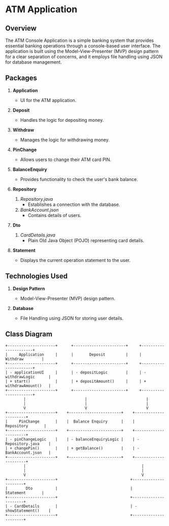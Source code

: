 # ATM  Application
## Overview
The ATM Console Application is a simple banking system that provides essential banking operations through a console-based user interface.
The application is built using the Model-View-Presenter (MVP) design pattern for a clear separation of concerns, and it employs file handling using JSON for database management.

## Packages

1. **Application**
   - UI for the ATM application.

2. **Deposit**
   - Handles the logic for depositing money.

3. **Withdraw**
   - Manages the logic for withdrawing money.

4. **PinChange**
   - Allows users to change their ATM card PIN.

5. **BalanceEnquiry**
   - Provides functionality to check the user's bank balance.

6. **Repository**
   1. *Repository.java*
      - Establishes a connection with the database.
   2. *BankAccount.json*
      - Contains details of users.

7. **Dto**
   1. *CardDetails.java*
      - Plain Old Java Object (POJO) representing card details.

8. **Statement**
   - Displays the current operation statement to the user.

## Technologies Used

1. **Design Pattern**
   - Model-View-Presenter (MVP) design pattern.

2. **Database**
   - File Handling using JSON for storing user details.

## Class Diagram

```plaintext
+---------------------+      +-----------------------+     +----------------------+
|     Application     |      |       Deposit         |     |      Withdraw        |
+---------------------+      +-----------------------+     +----------------------+
| - applicationUI     |      | - depositLogic        |     | - withdrawLogic      |
| + start()           |      | + depositAmount()     |     | + withdrawAmount()   |
+---------------------+      +-----------------------+     +----------------------+
        |                          |                          |
        |                          |                          |
        V                          V                          V
+---------------------+    +-----------------------+    +----------------------+
|     PinChange       |    |  Balance Enquiry      |    |     Repository       |
+---------------------+    +-----------------------+    +----------------------+
| - pinChangeLogic    |    | - balanceEnquiryLogic |    | - Repository.java    |
| + changePin()       |    | + getBalance()        |    | - BankAccount.json   |
+---------------------+    +-----------------------+    +----------------------+
        |                                                   |
        |                                                   |
        V                                                   V
+---------------------+                                +----------------------+
|        Dto          |                                |      Statement       |
+---------------------+                                +----------------------+
| - CardDetails       |                                | - showStatement()    |
+---------------------+                                +----------------------+
